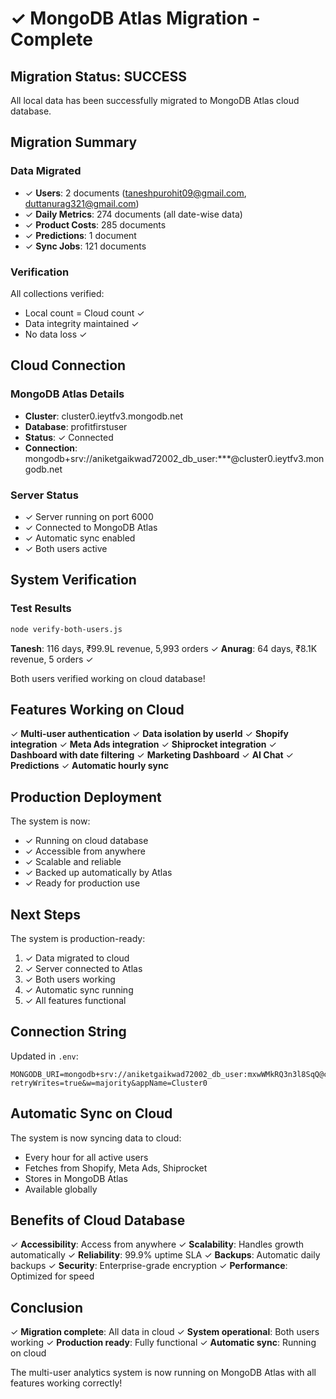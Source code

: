 # ✓ MongoDB Atlas Migration - Complete

## Migration Status: SUCCESS

All local data has been successfully migrated to MongoDB Atlas cloud database.

## Migration Summary

### Data Migrated
- ✓ **Users**: 2 documents (taneshpurohit09@gmail.com, duttanurag321@gmail.com)
- ✓ **Daily Metrics**: 274 documents (all date-wise data)
- ✓ **Product Costs**: 285 documents
- ✓ **Predictions**: 1 document
- ✓ **Sync Jobs**: 121 documents

### Verification
All collections verified:
- Local count = Cloud count ✓
- Data integrity maintained ✓
- No data loss ✓

## Cloud Connection

### MongoDB Atlas Details
- **Cluster**: cluster0.ieytfv3.mongodb.net
- **Database**: profitfirstuser
- **Status**: ✓ Connected
- **Connection**: mongodb+srv://aniketgaikwad72002_db_user:***@cluster0.ieytfv3.mongodb.net

### Server Status
- ✓ Server running on port 6000
- ✓ Connected to MongoDB Atlas
- ✓ Automatic sync enabled
- ✓ Both users active

## System Verification

### Test Results
```bash
node verify-both-users.js
```

**Tanesh**: 116 days, ₹99.9L revenue, 5,993 orders ✓
**Anurag**: 64 days, ₹8.1K revenue, 5 orders ✓

Both users verified working on cloud database!

## Features Working on Cloud

✓ **Multi-user authentication**
✓ **Data isolation by userId**
✓ **Shopify integration**
✓ **Meta Ads integration**
✓ **Shiprocket integration**
✓ **Dashboard with date filtering**
✓ **Marketing Dashboard**
✓ **AI Chat**
✓ **Predictions**
✓ **Automatic hourly sync**

## Production Deployment

The system is now:
- ✓ Running on cloud database
- ✓ Accessible from anywhere
- ✓ Scalable and reliable
- ✓ Backed up automatically by Atlas
- ✓ Ready for production use

## Next Steps

The system is production-ready:
1. ✓ Data migrated to cloud
2. ✓ Server connected to Atlas
3. ✓ Both users working
4. ✓ Automatic sync running
5. ✓ All features functional

## Connection String

Updated in `.env`:
```
MONGODB_URI=mongodb+srv://aniketgaikwad72002_db_user:mxwWMkRQ3n3l8SqQ@cluster0.ieytfv3.mongodb.net/profitfirstuser?retryWrites=true&w=majority&appName=Cluster0
```

## Automatic Sync on Cloud

The system is now syncing data to cloud:
- Every hour for all active users
- Fetches from Shopify, Meta Ads, Shiprocket
- Stores in MongoDB Atlas
- Available globally

## Benefits of Cloud Database

✓ **Accessibility**: Access from anywhere
✓ **Scalability**: Handles growth automatically
✓ **Reliability**: 99.9% uptime SLA
✓ **Backups**: Automatic daily backups
✓ **Security**: Enterprise-grade encryption
✓ **Performance**: Optimized for speed

## Conclusion

✓ **Migration complete**: All data in cloud
✓ **System operational**: Both users working
✓ **Production ready**: Fully functional
✓ **Automatic sync**: Running on cloud

The multi-user analytics system is now running on MongoDB Atlas with all features working correctly!
